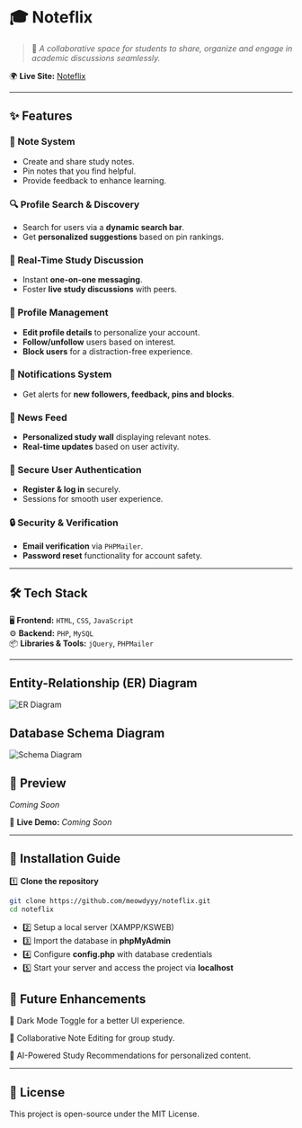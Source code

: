 # 🎓 Noteflix

> 🚀 *A collaborative space for students to share, organize and engage in academic discussions seamlessly.*


🌍 **Live Site:** [Noteflix](https://noteflix.free.nf)

---

## ✨ Features

### 📌 Note System
- Create and share study notes.
- Pin notes that you find helpful.
- Provide feedback to enhance learning.

### 🔍 Profile Search & Discovery
- Search for users via a **dynamic search bar**.
- Get **personalized suggestions** based on pin rankings.

### 💬 Real-Time Study Discussion
- Instant **one-on-one messaging**.
- Foster **live study discussions** with peers.

### 👤 Profile Management
- **Edit profile details** to personalize your account.
- **Follow/unfollow** users based on interest.
- **Block users** for a distraction-free experience.

### 🔔 Notifications System
- Get alerts for **new followers, feedback, pins and blocks**.

### 📰 News Feed
- **Personalized study wall** displaying relevant notes.
- **Real-time updates** based on user activity.

### 🔑 Secure User Authentication
- **Register & log in** securely.
- Sessions for smooth user experience.

### 🔒 Security & Verification
- **Email verification** via `PHPMailer`.
- **Password reset** functionality for account safety.

---

## 🛠️ Tech Stack

🖥️ **Frontend:** `HTML`, `CSS`, `JavaScript`  
⚙️ **Backend:** `PHP`, `MySQL`  
📦 **Libraries & Tools:** `jQuery`, `PHPMailer`  

---

## Entity-Relationship (ER) Diagram  
![ER Diagram](https://i.imgur.com/hjBW0Te.png)
## Database Schema Diagram  
![Schema Diagram](https://i.imgur.com/95aMGD9.png)

## 🎨 Preview

_Coming Soon_

🔗 **Live Demo:** _Coming Soon_

---

## 🚀 Installation Guide

1️⃣ **Clone the repository**  
```sh
git clone https://github.com/meowdyyy/noteflix.git
cd noteflix

```
- 2️⃣ Setup a local server (XAMPP/KSWEB)
- 3️⃣ Import the database in **phpMyAdmin**
- 4️⃣ Configure **config.php** with database credentials
- 5️⃣ Start your server and access the project via **localhost**


## 🌟 Future Enhancements

🎨 Dark Mode Toggle for a better UI experience.

🤝 Collaborative Note Editing for group study.

🎯 AI-Powered Study Recommendations for personalized content.



---

## 📜 License

This project is open-source under the MIT License.
